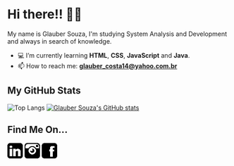 # Hi there!! &#129304;&#127995;

My name is Glauber Souza, I'm studying System Analysis and Development and always in search of knowledge.

* 💻 I’m currently learning **HTML**, **CSS**, **JavaScript** and **Java**.
* 📫 How to reach me: **glauber_costa14@yahoo.com.br**

## My GitHub Stats

![Top Langs](https://github-readme-stats.vercel.app/api/top-langs/?username=glaubercsouza&theme=react&layout=compact) [![Glauber Souza's GitHub stats](https://github-readme-stats.vercel.app/api?username=glaubercsouza&hide=contribs&count_private=true&show_icons=true&theme=react&line_height=24&include_all_commits=true)](https://github.com/anuraghazra/github-readme-stats)

## Find Me On...

[![](images/linkedin-f.png)](https://www.linkedin.com/in/glauber-souza-30253795/) [![](images/instagram-f.png)](https://www.instagram.com/glauber.csouza/)  [![](images/facebook-f.png)](https://www.facebook.com/glaubercsouza/) 
